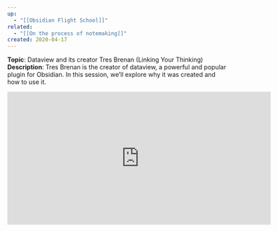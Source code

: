 ```yaml
---
up:
  - "[[Obsidian Flight School]]"
related:
  - "[[On the process of notemaking]]"
created: 2020-04-17
---
```

 **Topic**: Dataview and its creator Tres Brenan (Linking Your Thinking)  
 **Description**: Tres Brenan is the creator of dataview, a powerful and popular plugin for Obsidian. In this session, we’ll explore why it was created and how to use it.

<iframe src="https://player.vimeo.com/video/538189790?title=0&amp;byline=0&amp;portrait=0&amp;speed=0&amp;badge=0&amp;autopause=0&amp;player_id=0&amp;app_id=58479" width="600" height="304" frameborder="0" allow="autoplay; fullscreen; picture-in-picture" allowfullscreen title="LYT Special Session - Dataview (2021-04-17)"></iframe>